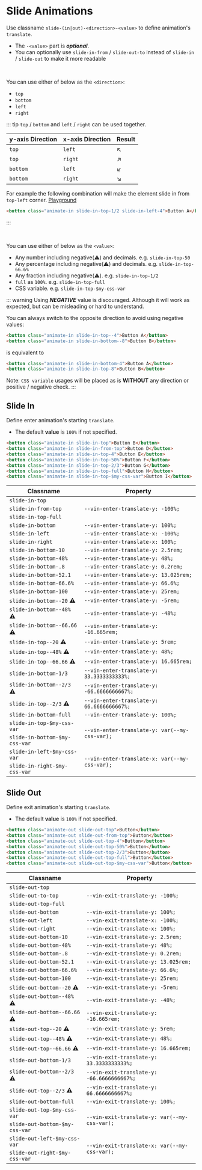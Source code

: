 # Slide Animations

Use classname `slide-(in|out)-<direction>-<value>` to define animation's `translate`.

- The `-<value>` part is ***optional***.
- You can optionally use `slide-in-from` / `slide-out-to` instead of `slide-in` / `slide-out` to make it more readable

<br />

You can use either of below as the `<direction>`:

- `top`
- `bottom`
- `left`
- `right`

::: tip
`top` / `bottom` and `left` / `right` can be used together.

| y-axis Direction | x-axis Direction | Result |
|------------------|------------------|--------|
| `top`      | `left`     | ↖️     |
| `top`      | `right`    | ↗️     |
| `bottom`   | `left`     | ↙️     |
| `bottom`   | `right`    | ↘️     |

For example the following combination will make the element slide in from `top-left` corner. [Playground](https://unocss.dev/play/?version=0.62.1&html=DwEwlgbgBAxgNgQwM5ILwCIAWBaJMBOApoQHZQDm%2BYIUADojIdmAC6EC2S2jJb%2B6APgBQUKMABGAVxYsA9mXjI06BCTDsEbZmSRxqTMCWxza2AIwB6AExRd%2B7djiEAZi2wAWKM4QgDRgAxQquqaTL6IAJ7m-jFBahpaIJL4mmDy0bHisvi%2B%2BHTYNviykiS%2BII7kgiKiUABC0nJkAILVwBZSMvLCbeAQwkA&config=JYWwDg9gTgLgBAbzmKBTAzqmA1YA7YAYwFc9CBDOAXzgDMoIQ4ByAAQDd8jSKB6UiIXToAtCgxYRnAiTLlmAbgBQoSLERwAJqlr5UAYQh5dAcwA0yNJhgBVPBGp0GTZgKHpFSpagAea%2BNq05MQANgE6eobGwCYAFAhKcJYSMOgAXHAA2olJydZ2ELEAlGY5SeLWuDI85PFlubohIQCyENoZzABGEDAAFswWvLxw0HAA7r3kMKjsqFAjYDDARuhwAJ4QxOPkeDD1VCU5ALqlBwpAA&css=PQKgBA6gTglgLgUzAYwK4Gc4HsC2YDCAyoWABYJQIA0YAhgHYAmYcUD6AZllDhWOqgAOg7nAB0YAGLcwCAB60cggDYIAXGBDAAUKDBi0mXGADe2sGC704AWgDuCGAHNScDQFYADJ4Dc5sAACtMLKAJ5gggCMLPK2ABR2pPBIcsoAlH4WAEa0yADWTlBYqEw2yFjK3Bpw5LxxAOTllVDoYpSMYgAs3vUZ2gC%2BmsBAA&options=N4IgLgTghgdgzgMwPYQLYAkyoDYgFwJTZwCmAvkA)

```html
<button class="animate-in slide-in-top-1/2 slide-in-left-4">Button A</button>
```
:::

<br />

You can use either of below as the `<value>`:

- Any number including negative(⚠️) and decimals. e.g. `slide-in-top-50`
- Any percentage including negative(⚠️) and decimals. e.g. `slide-in-top-66.6%`
- Any fraction including negative(⚠️). e.g. `slide-in-top-1/2`
- `full` as `100%`. e.g. `slide-in-top-full`
- CSS variable. e.g. `slide-in-top-$my-css-var`

::: warning
Using ***NEGATIVE*** value is discouraged. Although it will work as expected, but can be misleading or hard to understand.

You can always switch to the opposite direction to avoid using negative values:

```html
<button class="animate-in slide-in-top--4">Button A</button>
<button class="animate-in slide-in-bottom--8">Button B</button>
```

is equivalent to
```html
<button class="animate-in slide-in-bottom-4">Button A</button>
<button class="animate-in slide-in-top-8">Button B</button>
```
Note: `CSS variable` usages will be placed as is **WITHOUT** any direction or positive / negative check.
:::

## Slide In

Define enter animation's starting `translate`.

- The default **value** is `100%` if not specified.

```html
<button class="animate-in slide-in-top">Button B</button>
<button class="animate-in slide-in-from-top">Button D</button>
<button class="animate-in slide-in-top-4">Button E</button>
<button class="animate-in slide-in-top-50%">Button F</button>
<button class="animate-in slide-in-top-2/3">Button G</button>
<button class="animate-in slide-in-top-full">Button H</button>
<button class="animate-in slide-in-top-$my-css-var">Button I</button>
```

<table>
  <thead>
    <tr>
      <th>Classname</th>
      <th>Property</th>
    </tr>
  </thead>
  <tbody>
    <tr>
      <td><code>slide-in-top</code></td>
      <td rowspan="3"><code>--vin-enter-translate-y: -100%;</code></td>
    </tr>
    <tr>
      <td><code>slide-in-from-top</code></td>
    </tr>
    <tr>
      <td><code>slide-in-top-full</code></td>
    </tr>
    <tr>
      <td><code>slide-in-bottom</code></td>
      <td><code>--vin-enter-translate-y: 100%;</code></td>
    </tr>
    <tr>
      <td><code>slide-in-left</code></td>
      <td><code>--vin-enter-translate-x: -100%;</code></td>
    </tr>
    <tr>
      <td><code>slide-in-right</code></td>
      <td><code>--vin-enter-translate-x: 100%;</code></td>
    </tr>
    <tr>
      <td><code>slide-in-bottom-10</code></td>
      <td><code>--vin-enter-translate-y: 2.5rem;</code></td>
    </tr>
    <tr>
      <td><code>slide-in-bottom-48%</code></td>
      <td><code>--vin-enter-translate-y: 48%;</code></td>
    </tr>
    <tr>
      <td><code>slide-in-bottom-.8</code></td>
      <td><code>--vin-enter-translate-y: 0.2rem;</code></td>
    </tr>
    <tr>
      <td><code>slide-in-bottom-52.1</code></td>
      <td><code>--vin-enter-translate-y: 13.025rem;</code></td>
    </tr>
    <tr>
      <td><code>slide-in-bottom-66.6%</code></td>
      <td><code>--vin-enter-translate-y: 66.6%;</code></td>
    </tr>
    <tr>
      <td><code>slide-in-bottom-100</code></td>
      <td><code>--vin-enter-translate-y: 25rem;</code></td>
    </tr>
    <tr>
      <td><code>slide-in-bottom--20</code> ⚠️</td>
      <td><code>--vin-enter-translate-y: -5rem;</code></td>
    </tr>
    <tr>
      <td><code>slide-in-bottom--48%</code> ⚠️</td>
      <td><code>--vin-enter-translate-y: -48%;</code></td>
    </tr>
    <tr>
      <td><code>slide-in-bottom--66.66</code> ⚠️</td>
      <td><code>--vin-enter-translate-y: -16.665rem;</code></td>
    </tr>
    <tr>
      <td><code>slide-in-top--20</code> ⚠️</td>
      <td><code>--vin-enter-translate-y: 5rem;</code></td>
    </tr>
    <tr>
      <td><code>slide-in-top--48%</code> ⚠️</td>
      <td><code>--vin-enter-translate-y: 48%;</code></td>
    </tr>
    <tr>
      <td><code>slide-in-top--66.66</code> ⚠️</td>
      <td><code>--vin-enter-translate-y: 16.665rem;</code></td>
    </tr>
    <tr>
      <td><code>slide-in-bottom-1/3</code></td>
      <td><code>--vin-enter-translate-y: 33.3333333333%;</code></td>
    </tr>
    <tr>
      <td><code>slide-in-bottom--2/3</code> ⚠️</td>
      <td><code>--vin-enter-translate-y: -66.6666666667%;</code></td>
    </tr>
    <tr>
      <td><code>slide-in-top--2/3</code> ⚠️</td>
      <td><code>--vin-enter-translate-y: 66.6666666667%;</code></td>
    </tr>
    <tr>
      <td><code>slide-in-bottom-full</code></td>
      <td><code>--vin-enter-translate-y: 100%;</code></td>
    </tr>
    <tr>
      <td><code>slide-in-top-$my-css-var</code></td>
      <td rowspan="2"><code>--vin-enter-translate-y: var(--my-css-var);</code></td>
    </tr>
    <tr>
      <td><code>slide-in-bottom-$my-css-var</code></td>
    </tr>
    <tr>
      <td><code>slide-in-left-$my-css-var</code></td>
      <td rowspan="2"><code>--vin-enter-translate-x: var(--my-css-var);</code></td>
    </tr>
    <tr>
      <td><code>slide-in-right-$my-css-var</code></td>
    </tr>
  </tbody>
</table>

## Slide Out

Define exit animation's starting `translate`.

- The default **value** is `100%` if not specified.

```html
<button class="animate-out slide-out-top">Button</button>
<button class="animate-out slide-out-from-top">Button</button>
<button class="animate-out slide-out-top-4">Button</button>
<button class="animate-out slide-out-top-50%">Button</button>
<button class="animate-out slide-out-top-2/3">Button</button>
<button class="animate-out slide-out-top-full">Button</button>
<button class="animate-out slide-out-top-$my-css-var">Button</button>
```

<table>
  <thead>
    <tr>
      <th>Classname</th>
      <th>Property</th>
    </tr>
  </thead>
  <tbody>
    <tr>
      <td><code>slide-out-top</code></td>
      <td rowspan="3"><code>--vin-exit-translate-y: -100%;</code></td>
    </tr>
    <tr>
      <td><code>slide-out-to-top</code></td>
    </tr>
    <tr>
      <td><code>slide-out-top-full</code></td>
    </tr>
    <tr>
      <td><code>slide-out-bottom</code></td>
      <td><code>--vin-exit-translate-y: 100%;</code></td>
    </tr>
    <tr>
      <td><code>slide-out-left</code></td>
      <td><code>--vin-exit-translate-x: -100%;</code></td>
    </tr>
    <tr>
      <td><code>slide-out-right</code></td>
      <td><code>--vin-exit-translate-x: 100%;</code></td>
    </tr>
    <tr>
      <td><code>slide-out-bottom-10</code></td>
      <td><code>--vin-exit-translate-y: 2.5rem;</code></td>
    </tr>
    <tr>
      <td><code>slide-out-bottom-48%</code></td>
      <td><code>--vin-exit-translate-y: 48%;</code></td>
    </tr>
    <tr>
      <td><code>slide-out-bottom-.8</code></td>
      <td><code>--vin-exit-translate-y: 0.2rem;</code></td>
    </tr>
    <tr>
      <td><code>slide-out-bottom-52.1</code></td>
      <td><code>--vin-exit-translate-y: 13.025rem;</code></td>
    </tr>
    <tr>
      <td><code>slide-out-bottom-66.6%</code></td>
      <td><code>--vin-exit-translate-y: 66.6%;</code></td>
    </tr>
    <tr>
      <td><code>slide-out-bottom-100</code></td>
      <td><code>--vin-exit-translate-y: 25rem;</code></td>
    </tr>
    <tr>
      <td><code>slide-out-bottom--20</code> ⚠️</td>
      <td><code>--vin-exit-translate-y: -5rem;</code></td>
    </tr>
    <tr>
      <td><code>slide-out-bottom--48%</code> ⚠️</td>
      <td><code>--vin-exit-translate-y: -48%;</code></td>
    </tr>
    <tr>
      <td><code>slide-out-bottom--66.66</code> ⚠️</td>
      <td><code>--vin-exit-translate-y: -16.665rem;</code></td>
    </tr>
    <tr>
      <td><code>slide-out-top--20</code> ⚠️</td>
      <td><code>--vin-exit-translate-y: 5rem;</code></td>
    </tr>
    <tr>
      <td><code>slide-out-top--48%</code> ⚠️</td>
      <td><code>--vin-exit-translate-y: 48%;</code></td>
    </tr>
    <tr>
      <td><code>slide-out-top--66.66</code> ⚠️</td>
      <td><code>--vin-exit-translate-y: 16.665rem;</code></td>
    </tr>
    <tr>
      <td><code>slide-out-bottom-1/3</code></td>
      <td><code>--vin-exit-translate-y: 33.3333333333%;</code></td>
    </tr>
    <tr>
      <td><code>slide-out-bottom--2/3</code> ⚠️</td>
      <td><code>--vin-exit-translate-y: -66.6666666667%;</code></td>
    </tr>
    <tr>
      <td><code>slide-out-top--2/3</code> ⚠️</td>
      <td><code>--vin-exit-translate-y: 66.6666666667%;</code></td>
    </tr>
    <tr>
      <td><code>slide-out-bottom-full</code></td>
      <td><code>--vin-exit-translate-y: 100%;</code></td>
    </tr>
    <tr>
      <td><code>slide-out-top-$my-css-var</code></td>
      <td rowspan="2"><code>--vin-exit-translate-y: var(--my-css-var);</code></td>
    </tr>
    <tr>
      <td><code>slide-out-bottom-$my-css-var</code></td>
    </tr>
    <tr>
      <td><code>slide-out-left-$my-css-var</code></td>
      <td rowspan="2"><code>--vin-exit-translate-x: var(--my-css-var);</code></td>
    </tr>
    <tr>
      <td><code>slide-out-right-$my-css-var</code></td>
    </tr>
  </tbody>
</table>
